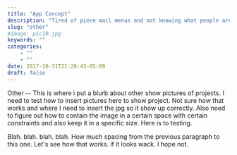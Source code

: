 ```yaml
---
title: "App Concept"
description: "Tired of piece mail menus and not knowing what people are bringing to get togethers. This app hopefully will provide a way to keep menus more organized."
slug: "other"
#image: pic10.jpg
keywords: ""
categories: 
    - ""
    - ""
date: 2017-10-31T21:28:43-05:00
draft: false
---
```

Other -- This is where i put a blurb about other show pictures of projects. I need to test how to insert pictures here to show project. Not sure how that works and where I need to insert the jpg so it show up correctly. Also need to figure out how to contain the image in a certain space with certain constraints and also keep it in a specific size. Here is to testing.

Blah. blah. blah. blah. How much spacing from the previous paragraph to this one. Let's see how that works. if it looks wack. I hope not.